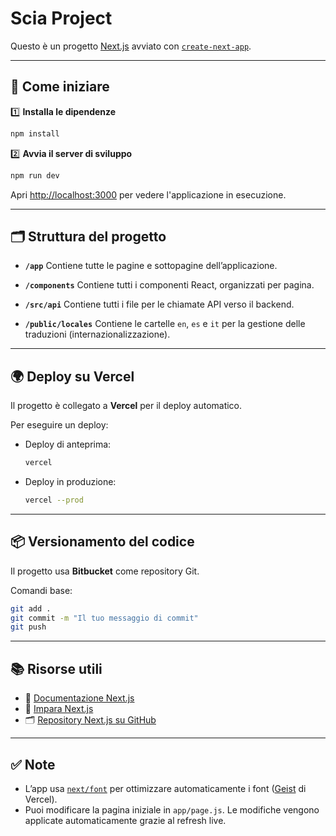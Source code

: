 # Scia Project

Questo è un progetto [Next.js](https://nextjs.org) avviato con [`create-next-app`](https://github.com/vercel/next.js/tree/canary/packages/create-next-app).

---

## 🚀 Come iniziare

1️⃣ **Installa le dipendenze**

```bash
npm install
````

2️⃣ **Avvia il server di sviluppo**

```bash
npm run dev
```

Apri [http://localhost:3000](http://localhost:3000) per vedere l'applicazione in esecuzione.

---

## 🗂️ Struttura del progetto

* **`/app`**
  Contiene tutte le pagine e sottopagine dell’applicazione.

* **`/components`**
  Contiene tutti i componenti React, organizzati per pagina.

* **`/src/api`**
  Contiene tutti i file per le chiamate API verso il backend.

* **`/public/locales`**
  Contiene le cartelle `en`, `es` e `it` per la gestione delle traduzioni (internazionalizzazione).

---

## 🌍 Deploy su Vercel

Il progetto è collegato a **Vercel** per il deploy automatico.

Per eseguire un deploy:

* Deploy di anteprima:

  ```bash
  vercel
  ```

* Deploy in produzione:

  ```bash
  vercel --prod
  ```

---

## 📦 Versionamento del codice

Il progetto usa **Bitbucket** come repository Git.

Comandi base:

```bash
git add .
git commit -m "Il tuo messaggio di commit"
git push
```

---

## 📚 Risorse utili

* 📘 [Documentazione Next.js](https://nextjs.org/docs)
* 📗 [Impara Next.js](https://nextjs.org/learn)
* 🗂️ [Repository Next.js su GitHub](https://github.com/vercel/next.js)

---

## ✅ Note

* L’app usa [`next/font`](https://nextjs.org/docs/app/building-your-application/optimizing/fonts) per ottimizzare automaticamente i font ([Geist](https://vercel.com/font) di Vercel).
* Puoi modificare la pagina iniziale in `app/page.js`.
  Le modifiche vengono applicate automaticamente grazie al refresh live.
